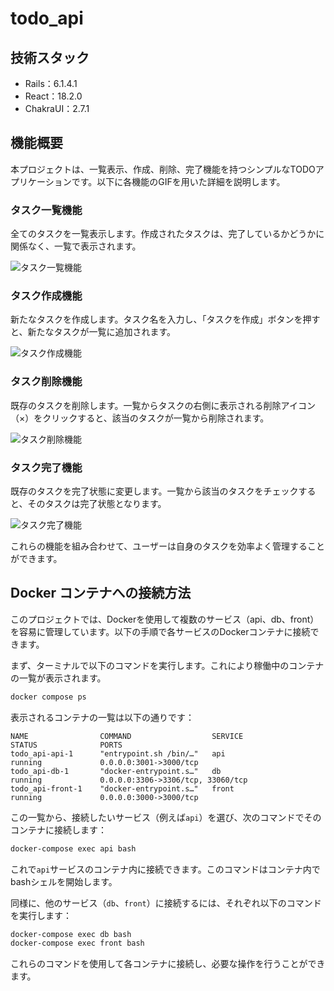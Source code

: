# todo_api

## 技術スタック
- Rails：6.1.4.1
- React：18.2.0
- ChakraUI：2.7.1

## 機能概要

本プロジェクトは、一覧表示、作成、削除、完了機能を持つシンプルなTODOアプリケーションです。以下に各機能のGIFを用いた詳細を説明します。

### タスク一覧機能
全てのタスクを一覧表示します。作成されたタスクは、完了しているかどうかに関係なく、一覧で表示されます。

![タスク一覧機能](https://i.gyazo.com/53fb392f3368fab36f41649ca0f45deb.gif)

### タスク作成機能
新たなタスクを作成します。タスク名を入力し、「タスクを作成」ボタンを押すと、新たなタスクが一覧に追加されます。

![タスク作成機能](https://i.gyazo.com/6c84e4a58777bca9919204169255b312.gif)

### タスク削除機能
既存のタスクを削除します。一覧からタスクの右側に表示される削除アイコン（×）をクリックすると、該当のタスクが一覧から削除されます。

![タスク削除機能](https://i.gyazo.com/f3b4e7b63cfab64dd90585f1c9256968.gif)

### タスク完了機能
既存のタスクを完了状態に変更します。一覧から該当のタスクをチェックすると、そのタスクは完了状態となります。

![タスク完了機能](https://i.gyazo.com/cb0c88a4c52c3d52dc2047b24f2ef693.gif)

これらの機能を組み合わせて、ユーザーは自身のタスクを効率よく管理することができます。

## Docker コンテナへの接続方法

このプロジェクトでは、Dockerを使用して複数のサービス（api、db、front）を容易に管理しています。以下の手順で各サービスのDockerコンテナに接続できます。

まず、ターミナルで以下のコマンドを実行します。これにより稼働中のコンテナの一覧が表示されます。

```bash
docker compose ps
```

表示されるコンテナの一覧は以下の通りです：

```
NAME                COMMAND                  SERVICE             STATUS              PORTS
todo_api-api-1      "entrypoint.sh /bin/…"   api                 running             0.0.0.0:3001->3000/tcp
todo_api-db-1       "docker-entrypoint.s…"   db                  running             0.0.0.0:3306->3306/tcp, 33060/tcp
todo_api-front-1    "docker-entrypoint.s…"   front               running             0.0.0.0:3000->3000/tcp
```

この一覧から、接続したいサービス（例えば`api`）を選び、次のコマンドでそのコンテナに接続します：

```bash
docker-compose exec api bash
```

これで`api`サービスのコンテナ内に接続できます。このコマンドはコンテナ内でbashシェルを開始します。

同様に、他のサービス（`db`、`front`）に接続するには、それぞれ以下のコマンドを実行します：

```bash
docker-compose exec db bash
docker-compose exec front bash
```

これらのコマンドを使用して各コンテナに接続し、必要な操作を行うことができます。

